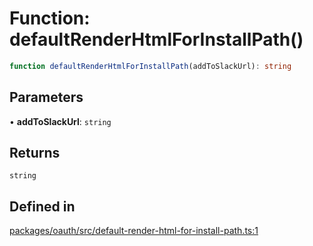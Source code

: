 # Function: defaultRenderHtmlForInstallPath()

```ts
function defaultRenderHtmlForInstallPath(addToSlackUrl): string
```

## Parameters

• **addToSlackUrl**: `string`

## Returns

`string`

## Defined in

[packages/oauth/src/default-render-html-for-install-path.ts:1](https://github.com/slackapi/node-slack-sdk/blob/main/packages/oauth/src/default-render-html-for-install-path.ts#L1)
